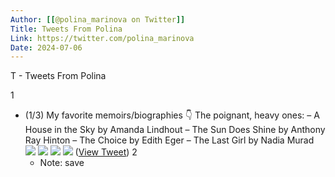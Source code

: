 ```yaml
---
Author: [[@polina_marinova on Twitter]]
Title: Tweets From Polina
Link: https://twitter.com/polina_marinova
Date: 2024-07-06
---
```

T - Tweets From Polina

1
- (1/3) My favorite memoirs/biographies 👇
  The poignant, heavy ones:
  – A House in the Sky by Amanda Lindhout 
  – The Sun Does Shine by Anthony Ray Hinton
  – The Choice by Edith Eger
  – The Last Girl by Nadia Murad 
  ![](https://pbs.twimg.com/media/FImh548WQAIDns2.jpg) 
  ![](https://pbs.twimg.com/media/FImh6alXMAgFP5j.jpg) 
  ![](https://pbs.twimg.com/media/FImh7muXIAEdHDE.jpg) 
  ![](https://pbs.twimg.com/media/FImiE3cXwAEcFYw.jpg) ([View Tweet](https://twitter.com/polina_marinova/status/1479892722328743936))
2
    - Note: save
